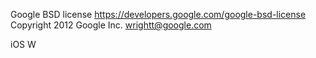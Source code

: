 Google BSD license <https://developers.google.com/google-bsd-license>   
Copyright 2012 Google Inc.  <wrightt@google.com>


iOS W